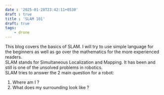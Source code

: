 ```yaml
---
date : '2025-01-28T23:42:11+0530'
draft : true
title : 'SLAM 101'
draft: true
tags: 
    - drone
---
```

This blog covers the basics of SLAM. I will try to use simple language for the beginners as well as go over the mathematics for the more experienced readers.\
SLAM stands for Simultaneous Localization and Mapping. It has been and still is one of the unsolved problems in robotics.\
SLAM tries to answer the 2 main question for a robot:
1. Where am I ?
2. What does my surrounding look like ?

